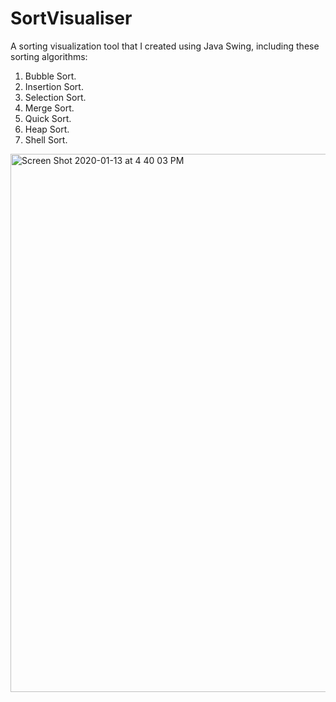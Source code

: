 # SortVisualiser
A sorting visualization tool that I created using Java Swing, including these sorting algorithms: 
1. Bubble Sort.
2. Insertion Sort.
3. Selection Sort.
4. Merge Sort.
5. Quick Sort.
6. Heap Sort.
7. Shell Sort.

<img width="861" alt="Screen Shot 2020-01-13 at 4 40 03 PM" src="https://user-images.githubusercontent.com/54416965/72303937-ced45a80-3623-11ea-907e-2547f0da5ea7.png">
